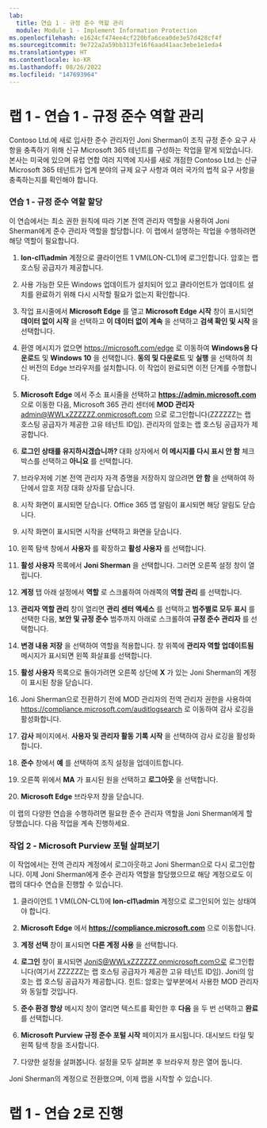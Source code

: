 ```yaml
---
lab:
  title: 연습 1 - 규정 준수 역할 관리
  module: Module 1 - Implement Information Protection
ms.openlocfilehash: e1624cf474ee4cf220bfa6cea0de3e57d428cf4f
ms.sourcegitcommit: 9e722a2a59bb313fe16f6aad41aac3ebe1e1eda4
ms.translationtype: HT
ms.contentlocale: ko-KR
ms.lasthandoff: 08/26/2022
ms.locfileid: "147693964"
---
```

# <a name="lab-1---exercise-1---manage-compliance-roles"></a>랩 1 - 연습 1 - 규정 준수 역할 관리

Contoso Ltd.에 새로 입사한 준수 관리자인 Joni Sherman이 조직 규정 준수 요구 사항을 충족하기 위해 신규 Microsoft 365 테넌트를 구성하는 작업을 맡게 되었습니다. 본사는 미국에 있으며 유럽 연합 여러 지역에 지사를 새로 개점한 Contoso Ltd.는 신규 Microsoft 365 테넌트가 업계 분야의 규제 요구 사항과 여러 국가의 법적 요구 사항을 충족하는지를 확인해야 합니다.

### <a name="task-1--assign-compliance-roles"></a>연습 1 - 규정 준수 역할 할당

이 연습에서는 최소 권한 원칙에 따라 기본 전역 관리자 역할을 사용하여 Joni Sherman에게 준수 관리자 역할을 할당합니다. 이 랩에서 설명하는 작업을 수행하려면 해당 역할이 필요합니다.

1. **lon-cl1\admin** 계정으로 클라이언트 1 VM(LON-CL1)에 로그인합니다. 암호는 랩 호스팅 공급자가 제공합니다.

1. 사용 가능한 모든 Windows 업데이트가 설치되어 있고 클라이언트가 업데이트 설치를 완료하기 위해 다시 시작할 필요가 없는지 확인합니다.

    [//]: <> (최신 OS 업데이트를 설치하면 이 랩을 수행하는 데 필요한 새 Chromium 버전으로 Edge 브라우저도 업데이트됩니다.)

1. 작업 표시줄에서 **Microsoft Edge** 를 열고 **Microsoft Edge 시작** 창이 표시되면 **데이터 없이 시작** 을 선택하고 **이 데이터 없이 계속** 을 선택하고 **검색 확인 및 시작** 을 선택합니다.

1. 환영 메시지가 없으면 https://microsoft.com/edge 로 이동하여 **Windows용 다운로드** 및 **Windows 10** 을 선택합니다. **동의 및 다운로드** 및 **실행** 을 선택하여 최신 버전의 Edge 브라우저를 설치합니다. 이 작업이 완료되면 이전 단계를 수행합니다.

1. **Microsoft Edge** 에서 주소 표시줄을 선택하고 **https://admin.microsoft.com** 으로 이동한 다음, Microsoft 365 관리 센터에 **MOD 관리자** admin@WWLxZZZZZZ.onmicrosoft.com 으로 로그인합니다(ZZZZZZ는 랩 호스팅 공급자가 제공한 고유 테넌트 ID임). 관리자의 암호는 랩 호스팅 공급자가 제공합니다.

1. **로그인 상태를 유지하시겠습니까?** 대화 상자에서 **이 메시지를 다시 표시 안 함** 체크박스를 선택하고 **아니요** 를 선택합니다.

1. 브라우저에 기본 전역 관리자 자격 증명을 저장하지 않으려면 **안 함** 을 선택하여 하단에서 암호 저장 대화 상자를 닫습니다.

1. 시작 화면이 표시되면 닫습니다. Office 365 앱 알림이 표시되면 해당 알림도 닫습니다.

1. 시작 화면이 표시되면 시작을 선택하고 화면을 닫습니다.

1. 왼쪽 탐색 창에서 **사용자** 를 확장하고 **활성 사용자** 를 선택합니다.

1. **활성 사용자** 목록에서 **Joni Sherman** 을 선택합니다. 그러면 오른쪽 설정 창이 열립니다.

1.  **계정** 탭 아래 설정에서 **역할** 로 스크롤하여 아래쪽의 **역할 관리** 를 선택합니다.

1. **관리자 역할 관리** 창이 열리면 **관리 센터 액세스** 를 선택하고 **범주별로 모두 표시** 를 선택한 다음, **보안 및 규정 준수** 범주까지 아래로 스크롤하여 **규정 준수 관리자** 를 선택합니다.

1.  **변경 내용 저장** 을 선택하여 역할을 적용합니다. 창 위쪽에 **관리자 역할 업데이트됨** 메시지가 표시되면 왼쪽 화살표를 선택합니다.

1. **활성 사용자** 목록으로 돌아가려면 오른쪽 상단에 **X** 가 있는 Joni Sherman의 계정이 표시된 창을 닫습니다.

1. Joni Sherman으로 전환하기 전에 MOD 관리자의 전역 관리자 권한을 사용하여 https://compliance.microsoft.com/auditlogsearch 로 이동하여 감사 로깅을 활성화합니다.

1. **감사** 페이지에서. **사용자 및 관리자 활동 기록 시작** 을 선택하여 감사 로깅을 활성화합니다.

1. **준수** 창에서 **예** 를 선택하여 조직 설정을 업데이트합니다.

1. 오른쪽 위에서 **MA** 가 표시된 원을 선택하고 **로그아웃** 을 선택합니다.

1. **Microsoft Edge** 브라우저 창을 닫습니다.

이 랩의 다양한 연습을 수행하려면 필요한 준수 관리자 역할을 Joni Sherman에게 할당했습니다. 다음 작업을 계속 진행하세요.

### <a name="task-2--explore-the-microsoft-purview-portal"></a>작업 2 - Microsoft Purview 포털 살펴보기

이 작업에서는 전역 관리자 계정에서 로그아웃하고 Joni Sherman으로 다시 로그인합니다. 이제 Joni Sherman에게 준수 관리자 역할을 할당했으므로 해당 계정으로도 이 랩의 대다수 연습을 진행할 수 있습니다.

1. 클라이언트 1 VM(LON-CL1)에 **lon-cl1\admin** 계정으로 로그인되어 있는 상태여야 합니다. 

1. **Microsoft Edge** 에서 **https://compliance.microsoft.com** 으로 이동합니다.

1. **계정 선택** 창이 표시되면 **다른 계정 사용** 을 선택합니다.

1. **로그인** 창이 표시되면 JoniS@WWLxZZZZZZ.onmicrosoft.com으로 로그인합니다(여기서 ZZZZZZ는 랩 호스팅 공급자가 제공한 고유 테넌트 ID임).  Joni의 암호는 랩 호스팅 공급자가 제공합니다.  힌트: 암호는 앞부분에서 사용한 MOD 관리자와 동일할 것입니다.

1. **준수 환경 향상** 메시지 창이 열리면 텍스트를 확인한 후 **다음** 을 두 번 선택하고 **완료** 를 선택합니다. 

    [//]: <> (“준수 상태 개선”은 테스트 시나리오에서 uo를 표시하지 않았습니다. 마지막 단계를 제거하시겠습니까?)

1. **Microsoft Purview 규정 준수 포털 시작** 페이지가 표시됩니다. 대시보드 타일 및 왼쪽 탐색 창을 조사합니다.

1. 다양한 설정을 살펴봅니다. 설정을 모두 살펴본 후 브라우저 창은 열어 둡니다.

Joni Sherman의 계정으로 전환했으며, 이제 랩을 시작할 수 있습니다.

# <a name="proceed-to-lab-1---exercise-2"></a>랩 1 - 연습 2로 진행
